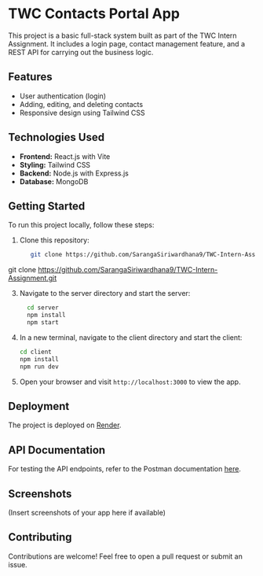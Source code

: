 # TWC Contacts Portal App

This project is a basic full-stack system built as part of the TWC Intern Assignment. It includes a login page, contact management feature, and a REST API for carrying out the business logic.

## Features

- User authentication (login)
- Adding, editing, and deleting contacts
- Responsive design using Tailwind CSS

## Technologies Used
- **Frontend:** React.js with Vite
- **Styling:** Tailwind CSS
- **Backend:** Node.js with Express.js
- **Database:** MongoDB
  
## Getting Started

To run this project locally, follow these steps:

1. Clone this repository:
   
    ```bash
       git clone https://github.com/SarangaSiriwardhana9/TWC-Intern-Assignment.git
    ```
  git clone https://github.com/SarangaSiriwardhana9/TWC-Intern-Assignment.git

3. Navigate to the server directory and start the server:

      ```bash
        cd server
        npm install
        npm start
      ```

3. In a new terminal, navigate to the client directory and start the client:

     ```bash
    cd client
    npm install
    npm run dev  
    ```

4. Open your browser and visit `http://localhost:3000` to view the app.

## Deployment
The project is deployed on [Render](https://twc-intern-assignment-deployed.onrender.com). 

## API Documentation

For testing the API endpoints, refer to the Postman documentation [here](<postman_documentation_link>).

## Screenshots

(Insert screenshots of your app here if available)

## Contributing

Contributions are welcome! Feel free to open a pull request or submit an issue.


   

